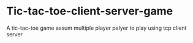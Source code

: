 # Tic-tac-toe-client-server-game
A tic-tac-toe game assum multiple player palyer to play using tcp client server

